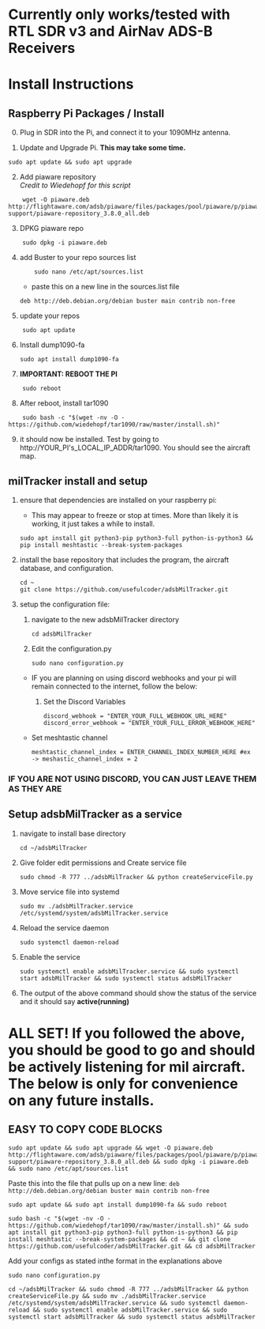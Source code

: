 # Currently only works/tested with RTL SDR v3 and AirNav ADS-B Receivers

# Install Instructions

## Raspberry Pi Packages / Install

0. Plug in SDR into the Pi, and connect it to your 1090MHz antenna.

1.  Update and Upgrade Pi.
**This may take some time.**
```
sudo apt update && sudo apt upgrade
```

2. Add piaware repository\
*Credit to Wiedehopf for this script* 
```
    wget -O piaware.deb http://flightaware.com/adsb/piaware/files/packages/pool/piaware/p/piaware-support/piaware-repository_3.8.0_all.deb
```

3. DPKG piaware repo
```
    sudo dpkg -i piaware.deb
```

4. add Buster to your repo sources list
    ```
        sudo nano /etc/apt/sources.list
    ```
    - paste this on a new line in the sources.list file
    ```
    deb http://deb.debian.org/debian buster main contrib non-free
    ```

5. update your repos
```
    sudo apt update
```

6. Install dump1090-fa
    ```
    sudo apt install dump1090-fa
    ```

7. **IMPORTANT: REBOOT THE PI** 
```
    sudo reboot
```

8. After reboot, install tar1090
```
    sudo bash -c "$(wget -nv -O - https://github.com/wiedehopf/tar1090/raw/master/install.sh)"
```

9. it should now be installed. Test by going to http://YOUR_PI's_LOCAL_IP_ADDR/tar1090.
   You should see the aircraft map.


## milTracker install and setup

1. ensure that dependencies are installed on your raspberry pi:
    - This may appear to freeze or stop at times. More than likely it is working, it just takes a while to install.
    ```
    sudo apt install git python3-pip python3-full python-is-python3 && pip install meshtastic --break-system-packages
    ```

2. install the base repository that includes the program, the aircraft database, and configuration.
    ```
    cd ~
    git clone https://github.com/usefulcoder/adsbMilTracker.git
    ```

3. setup the configuration file:
    1. navigate to the new adsbMilTracker directory
        ```
        cd adsbMilTracker
        ```
    2. Edit the configuration.py
         ```
        sudo nano configuration.py
        ```
    - IF you are planning on using discord webhooks and your pi will remain connected to the internet, follow the below:
        1. Set the Discord Variables
           ```
           discord_webhook = "ENTER_YOUR_FULL_WEBHOOK_URL_HERE"
           discord_error_webhook = "ENTER_YOUR_FULL_ERROR_WEBHOOK_HERE"
           ```
        
    - Set meshtastic channel 
        ```
        meshtastic_channel_index = ENTER_CHANNEL_INDEX_NUMBER_HERE #ex -> meshastic_channel_index = 2
        ```

### **IF YOU ARE NOT USING DISCORD, YOU CAN JUST LEAVE THEM AS THEY ARE**

## Setup adsbMilTracker as a service

1. navigate to install base directory
    ```
    cd ~/adsbMilTracker
    ```
2. Give folder edit permissions and Create service file
    ```
    sudo chmod -R 777 ../adsbMilTracker && python createServiceFile.py 
    ```
3. Move service file into systemd
    ```
    sudo mv ./adsbMilTracker.service /etc/systemd/system/adsbMilTracker.service
    ```

4. Reload the service daemon
    ```
    sudo systemctl daemon-reload
    ```

5. Enable the service
    ```
    sudo systemctl enable adsbMilTracker.service && sudo systemctl start adsbMilTracker && sudo systemctl status adsbMilTracker
    ```

6. The output of the above command should show the status of the service and it should say **active(running)**

# ALL SET! If you followed the above, you should be good to go and should be actively listening for mil aircraft. The below is only for convenience on any future installs.
## EASY TO COPY CODE BLOCKS

```
sudo apt update && sudo apt upgrade && wget -O piaware.deb http://flightaware.com/adsb/piaware/files/packages/pool/piaware/p/piaware-support/piaware-repository_3.8.0_all.deb && sudo dpkg -i piaware.deb && sudo nano /etc/apt/sources.list
```

Paste this into the file that pulls up on a new line: `deb http://deb.debian.org/debian buster main contrib non-free`

```
sudo apt update && sudo apt install dump1090-fa && sudo reboot
```

```
sudo bash -c "$(wget -nv -O - https://github.com/wiedehopf/tar1090/raw/master/install.sh)" && sudo apt install git python3-pip python3-full python-is-python3 && pip install meshtastic --break-system-packages && cd ~ && git clone https://github.com/usefulcoder/adsbMilTracker.git && cd adsbMilTracker
```
Add your configs as stated inthe format in the explanations above
```
sudo nano configuration.py
```

```
cd ~/adsbMilTracker && sudo chmod -R 777 ../adsbMilTracker && python createServiceFile.py && sudo mv ./adsbMilTracker.service /etc/systemd/system/adsbMilTracker.service && sudo systemctl daemon-reload && sudo systemctl enable adsbMilTracker.service && sudo systemctl start adsbMilTracker && sudo systemctl status adsbMilTracker
```
